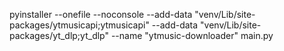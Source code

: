 pyinstaller --onefile --noconsole --add-data "venv/Lib/site-packages/ytmusicapi;ytmusicapi" --add-data "venv/Lib/site-packages/yt_dlp;yt_dlp" --name "ytmusic-downloader" main.py
